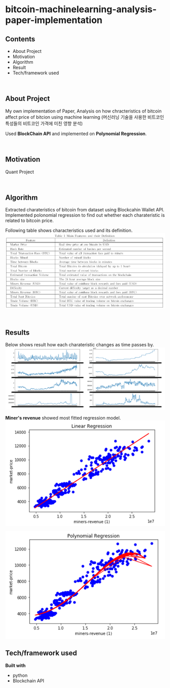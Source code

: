 # bitcoin-machinelearning-analysis-paper-implementation

## Contents
* About Project
* Motivation
* Algorithm
* Result
* Tech/framework used

&nbsp;

## About Project

My own implementation of Paper, Analysis on how chracteristics of bitcoin affect price of bitcion using machine learning (머신러닝 기술을 사용한 비트코인 특성들의 비트코인 가격에 미친 영향 분석)

Used **BlockChain API** and implemented on **Polynomial Regression**.

&nbsp;

## Motivation
Quant Project

&nbsp;

## Algorithm
Extracted charateristics of bitcoin from dataset using Blockcahin Wallet API. Implemented polonomial regression to find out whether each charateristic is related to bitcoin price.

Following table shows characteristics used and its definition.
![](./bitcoin.PNG)

&nbsp;

## Results

Below shows result how each charateristic changes as time passes by.
![](./result1.PNG)

**Miner's revenue** showed most fitted regression model.
![](./result3.PNG)

![](./result2.PNG)

## Tech/framework used
<b>Built with</b>
- python
- Blockchain API

&nbsp;
